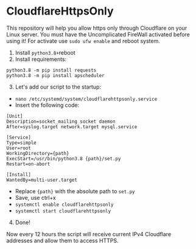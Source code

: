# CloudflareHttpsOnly
This repository will help you allow https only through Cloudflare on your Linux server.
You must have the Uncomplicated FireWall activated before using it! For activate use `sudo ufw enable` and reboot system.
1. Install `python3.8+`reboot
2. Install requirements:

```
python3.8 -m pip install requests
python3.8 -m pip install apscheduler
```
3. Let's add our script to the startup:
* `nano /etc/systemd/system/cloudflarehttpsonly.service`
* Insert the following code:
```
[Unit]
Description=socket_mailing socket daemon
After=syslog.target network.target mysql.service

[Service]
Type=simple
User=root
WorkingDirectory={path}
ExecStart=/usr/bin/python3.8 {path}/set.py
Restart=on-abort

[Install]
WantedBy=multi-user.target
```
* Replace `{path}` with the absolute path to `set.py`
* Save, use ctrl+x
* `systemctl enable cloudflarehttpsonly`
* `systemctl start cloudflarehttpsonly`
4. Done!

Now every 12 hours the script will receive current IPv4 Cloudflare addresses and allow them to access HTTPS.
